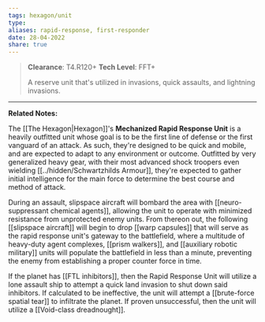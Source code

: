 ```yaml
---
tags: hexagon/unit
type: 
aliases: rapid-response, first-responder
date: 28-04-2022
share: true
---
```

> **Clearance**: T4.R120+
> **Tech Level**: FFT+
> 
> A reserve unit that's utilized in invasions, quick assaults, and lightning invasions.
---

**Related Notes:** 

The [[The Hexagon|Hexagon]]'s **Mechanized Rapid Response Unit** is a heavily outfitted unit whose goal is to be the first line of defense or the first vanguard of an attack. As such, they're designed to be quick and mobile, and are expected to adapt to any environment or outcome. Outfitted by very generalized heavy gear, with their most advanced shock troopers even wielding [[../hidden/Schwartzhilds Armour]], they're expected to gather initial intelligence for the main force to determine the best course and method of attack.

During an assault, slipspace aircraft will bombard the area with [[neuro-suppressant chemical agents]], allowing the unit to operate with minimized resistance from unprotected enemy units. From thereon out, the following [[slipspace aircraft]] will begin to drop [[warp capsules]] that will serve as the rapid response unit's gateway to the battlefield, where a multitude of heavy-duty agent complexes, [[prism walkers]], and [[auxiliary robotic military]] units will populate the battlefield in less than a minute, preventing the enemy from establishing a proper counter force in time.

If the planet has [[FTL inhibitors]], then the Rapid Response Unit will utilize a lone assault ship to attempt a quick land invasion to shut down said inhibitors. If calculated to be ineffective, the unit will attempt a [[brute-force spatial tear]] to infiltrate the planet. If proven unsuccessful, then the unit will utilize a [[Void-class dreadnought]].